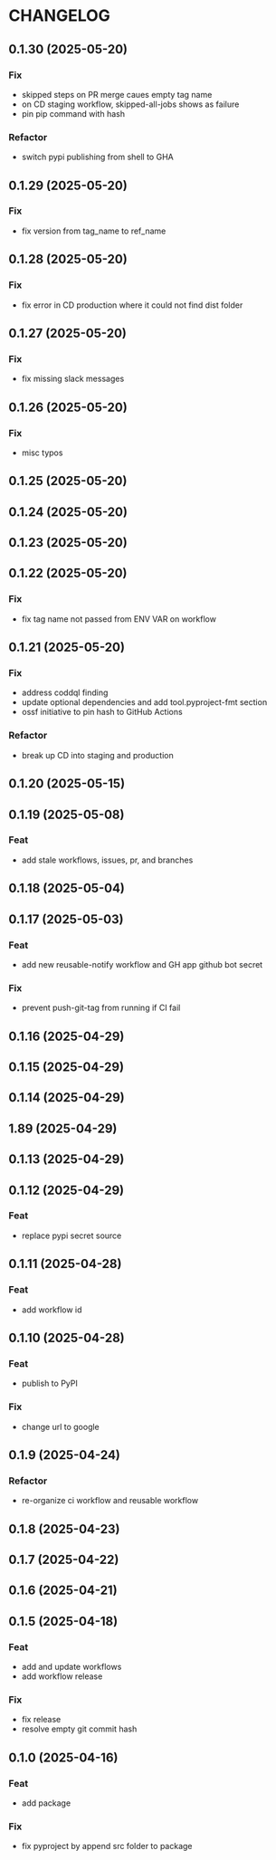 # CHANGELOG

## 0.1.30 (2025-05-20)

### Fix

- skipped steps on PR merge caues empty tag name
- on CD staging workflow, skipped-all-jobs shows as failure
- pin pip command with hash

### Refactor

- switch pypi publishing from shell to GHA

## 0.1.29 (2025-05-20)

### Fix

- fix version from tag_name to ref_name

## 0.1.28 (2025-05-20)

### Fix

- fix error in CD production where it could not find dist folder

## 0.1.27 (2025-05-20)

### Fix

- fix missing slack messages

## 0.1.26 (2025-05-20)

### Fix

- misc typos

## 0.1.25 (2025-05-20)

## 0.1.24 (2025-05-20)

## 0.1.23 (2025-05-20)

## 0.1.22 (2025-05-20)

### Fix

- fix tag name not passed from ENV VAR on workflow

## 0.1.21 (2025-05-20)

### Fix

- address coddql finding
- update optional dependencies and add tool.pyproject-fmt section
- ossf initiative to pin hash to GitHub Actions

### Refactor

- break up CD into staging and production

## 0.1.20 (2025-05-15)

## 0.1.19 (2025-05-08)

### Feat

- add stale workflows, issues, pr, and branches

## 0.1.18 (2025-05-04)

## 0.1.17 (2025-05-03)

### Feat

- add new reusable-notify workflow and GH app github bot secret

### Fix

- prevent push-git-tag from running if CI fail

## 0.1.16 (2025-04-29)

## 0.1.15 (2025-04-29)

## 0.1.14 (2025-04-29)

## 1.89 (2025-04-29)

## 0.1.13 (2025-04-29)

## 0.1.12 (2025-04-29)

### Feat

- replace pypi secret source

## 0.1.11 (2025-04-28)

### Feat

- add workflow id

## 0.1.10 (2025-04-28)

### Feat

- publish to PyPI

### Fix

- change url to google

## 0.1.9 (2025-04-24)

### Refactor

- re-organize ci workflow and reusable workflow

## 0.1.8 (2025-04-23)

## 0.1.7 (2025-04-22)

## 0.1.6 (2025-04-21)

## 0.1.5 (2025-04-18)

### Feat

- add and update workflows
- add workflow release

### Fix

- fix release
- resolve empty git commit hash

## 0.1.0 (2025-04-16)

### Feat

- add package

### Fix

- fix pyproject by append src folder to package
